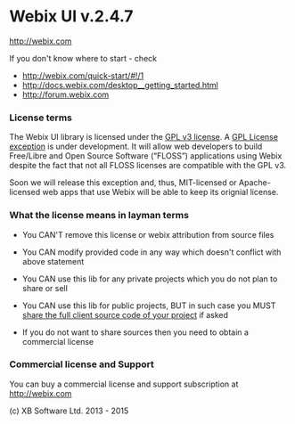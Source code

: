 Webix UI v.2.4.7
================

http://webix.com

If you don't know where to start - check 

- http://webix.com/quick-start/#!/1
- http://docs.webix.com/desktop__getting_started.html
- http://forum.webix.com

### License terms

The Webix UI library is licensed under the [GPL v3 license](http://www.gnu.org/licenses/old-licenses/gpl-3.0.html). A [GPL License exception](http://forum.webix.com/discussion/4023/does-an-open-source-app-that-uses-webix-have-to-become-gpl-licensed) is under development. It will allow web developers to build Free/Libre and Open Source Software (“FLOSS”) applications using Webix despite the fact that not all FLOSS licenses are compatible with the GPL v3.

Soon we will release this exception and, thus, MIT-licensed or Apache-licensed web apps that use Webix will be able to keep its orignial license.

### What the license means in layman terms

- You CAN'T remove this license or webix attribution from source files
- You CAN modify provided code in any way which doesn't conflict with above statement

- You CAN use this lib for any private projects which you do not plan to share or sell
- You CAN use this lib for public projects, BUT in such case you MUST [share the full client source code of your project](http://forum.webix.com/discussion/4023/does-an-open-source-app-that-uses-webix-have-to-become-gpl-licensed) if asked
- If you do not want to share sources then you need to obtain a commercial license


### Commercial license and Support

You can buy a commercial license and support subscription at http://webix.com


(c) XB Software Ltd. 2013 - 2015

